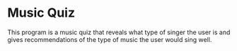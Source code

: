 # Music Quiz
 This program is a music quiz that reveals what type of singer the user is and gives recommendations of the type of music the user would sing well.
